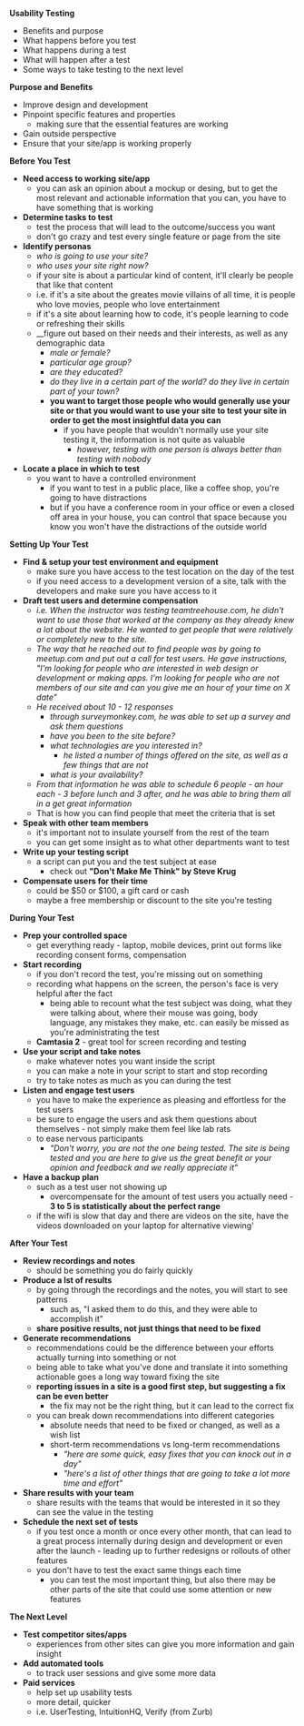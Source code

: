 __Usability Testing__
- Benefits and purpose
- What happens before you test
- What happens during a test
- What will happen after a test
- Some ways to take testing to the next level

__Purpose and Benefits__
- Improve design and development
- Pinpoint specific features and properties
    - making sure that the essential features are working
- Gain outside perspective
- Ensure that your site/app is working properly

__Before You Test__
- __Need access to working site/app__
    - you can ask an opinion about a mockup or desing, but to get the most relevant and actionable information that you can, you have to have something that is working
- __Determine tasks to test__
    - test the process that will lead to the outcome/success you want
    - don't go crazy and test every single feature or page from the site
- __Identify personas__
    - _who is going to use your site?_
    - _who uses your site right now?_
    - if your site is about a particular kind of content, it'll clearly be people that like that content
    - i.e. if it's a site about the greates movie villains of all time, it is people who love movies, people who love entertainment
    - if it's a site about learning how to code, it's people learning to code or refreshing their skills
    - __figure out based on their needs and their interests, as well as any demographic data
        - _male or female?_
        - _particular age group?_ 
        - _are they educated?_
        - _do they live in a certain part of the world? do they live in certain part of your town?_
        - __you want to target those people who would generally use your site or that you would want to use your site to test your site in order to get the most insightful data you can__
            - if you have people that wouldn't normally use your site testing it, the information is not quite as valuable
                - _however, testing with one person is always better than testing with nobody_
- __Locate a place in which to test__
    - you want to have a controlled environment
        - if you want to test in a public place, like a coffee shop, you're going to have distractions
        - but if you have a conference room in your office or even a closed off area in your house, you can control that space because you know you won't have the distractions of the outside world

__Setting Up Your Test__
- __Find & setup your test environment and equipment__
    - make sure you have access to the test location on the day of the test
    - if you need access to a development version of a site, talk with the developers and make sure you have access to it
- __Draft test users and determine compensation__
    - _i.e. When the instructor was testing teamtreehouse.com, he didn't want to use those that worked at the company as they already knew a lot about the website. He wanted to get people that were relatively or completely new to the site._
    - _The way that he reached out to find people was by going to meetup.com and put out a call for test users. He gave instructions, "I'm looking for people who are interested in web design or development or making apps. I'm looking for people who are not members of our site and can you give me an hour of your time on X date"_
    - _He received about 10 - 12 responses_
        - _through surveymonkey.com, he was able to set up a survey and ask them questions_
        - _have you been to the site before?_
        - _what technologies are you interested in?_
            - _he listed a number of things offered on the site, as well as a few things that are not_
        - _what is your availability?_
    - _From that information he was able to schedule 6 people - an hour each - 3 before lunch and 3 after, and he was able to bring them all in a get great information_
    - That is how you can find people that meet the criteria that is set
- __Speak with other team members__
    - it's important not to insulate yourself from the rest of the team
    - you can get some insight as to what other departments want to test
- __Write up your testing script__
    - a script can put you and the test subject at ease
        - check out __"Don't Make Me Think" by Steve Krug__
- __Compensate users for their time__
    - could be $50 or $100, a gift card or cash
    - maybe a free membership or discount to the site you're testing

__During Your Test__
- __Prep your controlled space__
    - get everything ready - laptop, mobile devices, print out forms like recording consent forms, compensation
- __Start recording__
    - if you don't record the test, you're missing out on something
    - recording what happens on the screen, the person's face is very helpful after the fact
        - being able to recount what the test subject was doing, what they were talking about, where their mouse was going, body language, any mistakes they make, etc. can easily be missed as you're administrating the test
    - __Camtasia 2__ - great tool for screen recording and testing
- __Use your script and take notes__
    - make whatever notes you want inside the script
    - you can make a note in your script to start and stop recording
    - try to take notes as much as you can during the test
- __Listen and engage test users__
    - you have to make the experience as pleasing and effortless for the test users
    - be sure to engage the users and ask them questions about themselves - not simply make them feel like lab rats
    - to ease nervous participants
        - _"Don't worry, you are not the one being tested. The site is being tested and you are here to give us the great benefit or your opinion and feedback and we really appreciate it"_
- __Have a backup plan__
    - such as a test user not showing up
        - overcompensate for the amount of test users you actually need - __3 to 5 is statistically about the perfect range__
    - if the wifi is slow that day and there are videos on the site, have the videos downloaded on your laptop for alternative viewing'

__After Your Test__
- __Review recordings and notes__
    - should be something you do fairly quickly
- __Produce a lst of results__
    - by going through the recordings and the notes, you will start to see patterns
        - such as, "I asked them to do this, and they were able to accomplish it"
    - __share positive results, not just things that need to be fixed__
- __Generate recommendations__
    - recommendations could be the difference between your efforts actually turning into something or not
    - being able to take what you've done and translate it into something actionable goes a long way toward fixing the site
    - __reporting issues in a site is a good first step, but suggesting a fix can be even better__
        - the fix may not be the right thing, but it can lead to the correct fix
    - you can break down recommendations into different categories
        - absolute needs that need to be fixed or changed, as well as a wish list
        - short-term recommendations vs long-term recommendations
            - _"here are some quick, easy fixes that you can knock out in a day"_
            - _"here's a list of other things that are going to take a lot more time and effort"_
- __Share results with your team__
    - share results with the teams that would be interested in it so they can see the value in the testing
- __Schedule the next set of tests__    
    - if you test once a month or once every other month, that can lead to a great process internally during design and development or even after the launch - leading up to further redesigns or rollouts of other features
    - you don't have to test the exact same things each time
        - you can test the most important thing, but also there may be other parts of the site that could use some attention or new features

__The Next Level__
- __Test competitor sites/apps__
    - experiences from other sites can give you more information and gain insight
- __Add automated tools__
    - to track user sessions and give some more data
- __Paid services__
    - help set up usability tests
    - more detail, quicker
    - i.e. UserTesting, IntuitionHQ, Verify (from Zurb)
